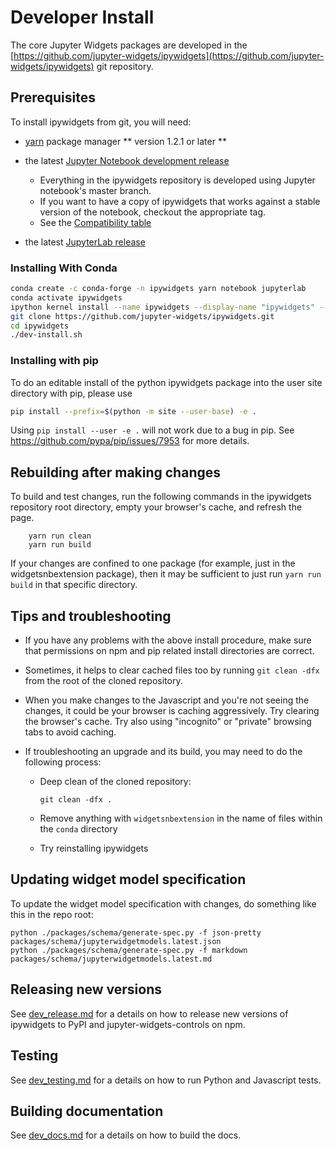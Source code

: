 # Developer Install

The core Jupyter Widgets packages are developed in the
[https://github.com/jupyter-widgets/ipywidgets](https://github.com/jupyter-widgets/ipywidgets) git repository.

## Prerequisites

To install ipywidgets from git, you will need:

- [yarn](https://yarnpkg.com/) package manager ** version 1.2.1 or later **

- the latest [Jupyter Notebook development release](https://github.com/jupyter/notebook/releases)

  - Everything in the ipywidgets repository is developed using Jupyter
    notebook's master branch.
  - If you want to have a copy of ipywidgets that works against a stable
    version of the notebook, checkout the appropriate tag.
  - See the
    [Compatibility table](https://github.com/jupyter-widgets/ipywidgets#compatibility)

- the latest [JupyterLab release](https://github.com/jupyterlab/jupyterlab/releases)

### Installing With Conda

```bash
conda create -c conda-forge -n ipywidgets yarn notebook jupyterlab
conda activate ipywidgets
ipython kernel install --name ipywidgets --display-name "ipywidgets" --sys-prefix
git clone https://github.com/jupyter-widgets/ipywidgets.git
cd ipywidgets
./dev-install.sh
```

### Installing with pip

To do an editable install of the python ipywidgets package into the user site directory with pip, please use

```bash
pip install --prefix=$(python -m site --user-base) -e .
```

Using `pip install --user -e .` will not work due to a bug in pip. See https://github.com/pypa/pip/issues/7953 for more details.

## Rebuilding after making changes

To build and test changes, run the following commands in the ipywidgets repository root directory, empty your browser's cache, and refresh the page.

        yarn run clean
        yarn run build

If your changes are confined to one package (for example, just in the widgetsnbextension package), then it may be sufficient to just run `yarn run build` in that specific directory.

## Tips and troubleshooting

- If you have any problems with the above install procedure, make sure that
  permissions on npm and pip related install directories are correct.

- Sometimes, it helps to clear cached files too by running `git clean -dfx`
  from the root of the cloned repository.

- When you make changes to the Javascript and you're not seeing the changes,
  it could be your browser is caching aggressively. Try clearing the browser's
  cache. Try also using "incognito" or "private" browsing tabs to avoid
  caching.

- If troubleshooting an upgrade and its build, you may need to do the
  following process:

  - Deep clean of the cloned repository:

    ```
    git clean -dfx .
    ```

  - Remove anything with `widgetsnbextension` in the name of files within
    the `conda` directory

  - Try reinstalling ipywidgets

## Updating widget model specification

To update the widget model specification with changes, do something like this in the repo root:

```
python ./packages/schema/generate-spec.py -f json-pretty packages/schema/jupyterwidgetmodels.latest.json
python ./packages/schema/generate-spec.py -f markdown packages/schema/jupyterwidgetmodels.latest.md
```

## Releasing new versions

See [dev_release.md](dev_release.md) for a details on how to release new versions of ipywidgets to PyPI and jupyter-widgets-controls on npm.

## Testing

See [dev_testing.md](dev_testing.md) for a details on how to run Python and Javascript tests.

## Building documentation

See [dev_docs.md](dev_docs.md) for a details on how to build the docs.
